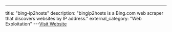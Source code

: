 ---
title: "bing-ip2hosts"
description: "bingip2hosts is a Bing.com web scraper that discovers websites by IP address."
external_category: "Web Exploitation"
---[Visit Website](https://github.com/urbanadventurer/bing-ip2hosts)


